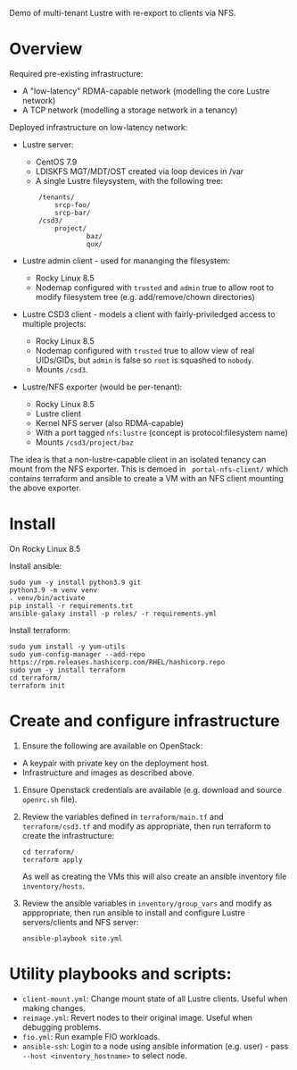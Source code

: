 Demo of multi-tenant Lustre with re-export to clients via NFS.

# Overview
Required pre-existing infrastructure:
- A "low-latency" RDMA-capable network (modelling the core Lustre network)
- A TCP network (modelling a storage network in a tenancy)

Deployed infrastructure on low-latency network:
- Lustre server:
    - CentOS 7.9
    - LDISKFS MGT/MDT/OST created via loop devices in /var
    - A single Lustre fileysystem, with the following tree:

    ```
        /tenants/
            srcp-foo/
            srcp-bar/
        /csd3/
            project/
                    baz/
                    qux/
    ```

- Lustre admin client - used for mananging the filesystem:
    - Rocky Linux 8.5
    - Nodemap configured with `trusted` and `admin` true to allow root to modify filesystem tree (e.g. add/remove/chown directories)
- Lustre CSD3 client - models a client with fairly-priviledged access to multiple projects:
    - Rocky Linux 8.5
    - Nodemap configured with `trusted` true to allow view of real UIDs/GIDs, but `admin` is false so `root` is squashed to `nobody`.
    - Mounts `/csd3`.
- Lustre/NFS exporter (would be per-tenant):
    - Rocky Linux 8.5
    - Lustre client
    - Kernel NFS server (also RDMA-capable)
    - With a port tagged `nfs:lustre` (concept is protocol:filesystem name)
    - Mounts `/csd3/project/baz`

The idea is that a non-lustre-capable client in an isolated tenancy can mount from the NFS exporter. This is demoed in ` portal-nfs-client/` which contains terraform and ansible to create a VM with an NFS client mounting the above exporter.

# Install

On Rocky Linux 8.5

Install ansible:
```
sudo yum -y install python3.9 git
python3.9 -m venv venv
. venv/bin/activate
pip install -r requirements.txt
ansible-galaxy install -p roles/ -r requirements.yml
```

Install terraform:
```
sudo yum install -y yum-utils
sudo yum-config-manager --add-repo https://rpm.releases.hashicorp.com/RHEL/hashicorp.repo
sudo yum -y install terraform
cd terraform/
terraform init
```

# Create and configure infrastructure

1. Ensure the following are available on OpenStack:
- A keypair with private key on the deployment host.
- Infrastructure and images as described above.

1. Ensure Openstack credentials are available (e.g. download and source `openrc.sh` file).

1. Review the variables defined in `terraform/main.tf` and `terraform/csd3.tf` and modify as appropriate, then run terraform to create the infrastructure:

    ```
    cd terraform/
    terraform apply
    ```

    As well as creating the VMs this will also create an ansible inventory file `inventory/hosts`.

1. Review the ansible variables in `inventory/group_vars` and modify as apppropriate, then run ansible to install and configure Lustre servers/clients and NFS server:
    
    ```
    ansible-playbook site.yml
    ```

# Utility playbooks and scripts:

- `client-mount.yml`: Change mount state of all Lustre clients. Useful when making changes.
- `reimage.yml`: Revert nodes to their original image. Useful when debugging problems.
- `fio.yml`: Run example FIO workloads.
- `ansible-ssh`: Login to a node using ansible information (e.g. user) - pass `--host <inventory_hostname>` to select node.
